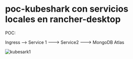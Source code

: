 # poc-kubeshark con servicios locales en rancher-desktop


POC:

Ingress -->  Service 1 ---> Service2 ---> MongoDB Atlas

![kubesark1](https://github.com/user-attachments/assets/1d564b59-461a-4e6a-a4ed-37053b026125)
